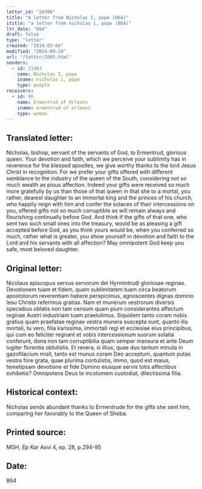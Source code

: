 ```yaml
---
letter_id: "24706"
title: "A letter from Nicholas I, pope (864)"
ititle: "a letter from nicholas i, pope (864)"
ltr_date: "864"
draft: false
type: "letter"
created: "2014-03-04"
modified: "2014-09-28"
url: "/letter/1005.html"
senders:
  - id: 21483
    name: Nicholas I, pope
    iname: nicholas i, pope
    type: people
receivers:
  - id: 96
    name: Ermentrud of Orleans
    iname: ermentrud of orleans
    type: woman
---
```

<h2> Translated letter:</h2>Nicholas, bishop, servant of the servants of God, to Ermentrud, glorious queen.
Your devotion and faith, which we perceive your sublimity has in reverence for the blessed apostles, we give worthy thanks to the lord Jesus Christ in recognition.  For we prefer your gifts offered with different semblance to the industry of the queen of the South, considering not so much wealth as pious affection.  Indeed your gifts were received so much more gratefully by us than those of that queen in that she to a mortal, you rather, dearest daughter to an immortal king and the princes of his church, who happily reign with him and confer the solaces of their intercessions on you, offered gifts not so much corruptible as will remain always and flourishing continually before God.  And think if the gifts of that one, who sent two such small ones into the treasury, would be as pleasing a gift accepted before God, as you think yours would be, when you conferred so much, rather what is greater, you show yourself in devotion and faith to the Lord and his servants with all affection?
May omnipotent God keep you safe, most beloved daughter.
<h2 class="mt-4"> Original letter:</h2>Nicolaus episcopus servus servorum dei Hyrmintrudi gloriosae reginae.
Devotionem tuam et fidem, quam sublimitatem tuam circa beatorum apostolorum reverentiam habere perspicimus, agnoscentes dignas domino Iesu Christo referimus gratias.  Nam et munerum vestrorum diversis speciebus oblatis non tam censum quam pium considerantes affectum reginae Austri industriam tuam praetulimus.  Siquidem tanto coram nobis gratius quam praefatae reginae vestra munera suscepta sunt, quanto illa mortali, tu vero, filia karissima, immortali regi et ecclesiae eius principibus, qui cum eo feliciter regnant et vobis intercessionum suorum solatia conferunt, dona non tam corruptibilia quam semper mansura et ante Deum iugiter florentia obtulistis.  Et revera, si illius, quae duo tantum minuta in gazofilacium misit, tanto est munus coram Deo acceptum, quantum putas vestra fore grata, quae plurima contulistis, immo, quod est maius, temetipsam devotione et fide Domino eiusque servis totis affectibus exhibetis?  Omnipotens Deus te incolomem custodiat, dilectissima filia.
<h2 class="mt-4"> Historical context:</h2>Nicholas sends abundant thanks to Ermentrude for the gifts she sent him, comparing her favorably to the Queen of Sheba.
<h2 class="mt-4"> Printed source:</h2><p>MGH, <em>Ep Kar Aevi</em> 4, ep. 28, p.294-95</p><h2 class="mt-4"> Date:</h2>864